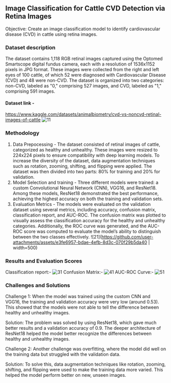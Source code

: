 ## Image Classification for Cattle CVD Detection via Retina Images
Objective: Create an image classification model to identify cardiovascular disease
 (CVD) in cattle using retina images.

 ### Dataset description
 
The dataset contains 1,118 RGB retinal images captured using the Optomed Smartscope digital fundus camera, each with a resolution of 1536x1152 pixels in JPG format. These images were collected from the right and left eyes of 100 cattle, of which 52 were diagnosed with Cardiovascular Disease (CVD) and 48 were non-CVD. The dataset is organized into two categories: non-CVD, labeled as "0," comprising 527 images, and CVD, labeled as "1," comprising 591 images.
#### Dataset link - 
https://www.kaggle.com/datasets/animalbiometry/cvd-vs-noncvd-retinal-images-of-cattle
![11](https://github.com/user-attachments/assets/ab0a3300-3694-4ccc-8bbd-144f8d7e01d7)

### Methodology
1. Data Prepocessing - The dataset consisted of retinal images of cattle, categorized as healthy and unhealthy. These images were resized to 224x224 pixels to ensure compatibility with deep learning models. To increase the diversity of the dataset, data augmentation techniques such as rotation, zooming, shifting, and flipping were applied. The dataset was then divided into two parts: 80% for training and 20% for validation.
2. Model Selection and training - Three different models were trained: a custom Convolutional Neural Network (CNN), VGG16, and ResNet18. Among these models, ResNet18 demonstrated the best performance, achieving the highest accuracy on both the training and validation sets.
3. Evaluation Metrics - The models were evaluated on the validation dataset using several metrics, including accuracy, confusion matrix, classification report, and AUC-ROC. The confusion matrix was plotted to visually assess the classification accuracy for the healthy and unhealthy categories. Additionally, the ROC curve was generated, and the AUC-ROC score was computed to evaluate the model’s ability to distinguish between the two classes effectively.
   ![21](https://github.com/user-attachments/assets/e3fe6957-bdae-4efb-8d3c-070f29b5da40 | width=500)
### Results and Evaluation Scores
Classification report:- 
![31](https://github.com/user-attachments/assets/a3a883ac-db72-42db-bfad-b3eb7a648355)
Confusion Matrix:-
![41](https://github.com/user-attachments/assets/d90824cb-f5cd-4147-91b3-078fc7e8eac3)
AUC-ROC Curve:-
![51](https://github.com/user-attachments/assets/737a9227-60b7-4a31-884f-7372bf99f41e)

### Challenges and Solutions
Challenge 1:
When the model was trained using the custom CNN and VGG16, the training and validation accuracy were very low (around 0.53). This showed that the models were not able to tell the difference between healthy and unhealthy images.

Solution:
The problem was solved by using ResNet18, which gave much better results and a validation accuracy of 0.9. The deeper architecture of ResNet18 helped the model better recognize the differences between healthy and unhealthy images.

Challenge 2:
Another challenge was overfitting, where the model did well on the training data but struggled with the validation data.

Solution:
To solve this, data augmentation techniques like rotation, zooming, shifting, and flipping were used to make the training data more varied. This helped the model perform better on new, unseen images.
